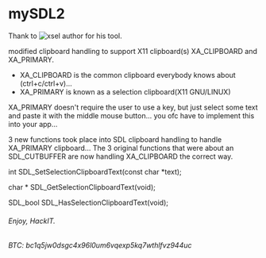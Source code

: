 # mySDL2

Thank to ![xsel](https://github.com/kfish/xsel) author for his tool.

modified clipboard handling to support X11 clipboard(s) XA_CLIPBOARD and XA_PRIMARY.
- XA_CLIPBOARD is the common clipboard everybody knows about (ctrl+c/ctrl+v)...
- XA_PRIMARY is known as a selection clipboard(X11 GNU/LINUX)

XA_PRIMARY doesn't require the user to use a key,
but just select some text and paste it with the middle mouse button...
you ofc have to implement this into your app...

3 new functions took place into SDL clipboard handling to handle XA_PRIMARY clipboard...
The 3 original functions that were about an SDL_CUTBUFFER are now handling XA_CLIPBOARD
the correct way. 

int SDL_SetSelectionClipboardText(const char *text);

char * SDL_GetSelectionClipboardText(void);

SDL_bool SDL_HasSelectionClipboardText(void);

###### Enjoy, HackIT.

###### BTC: bc1q5jw0dsgc4x96l0um6vqexp5kq7wthlfvz944uc

